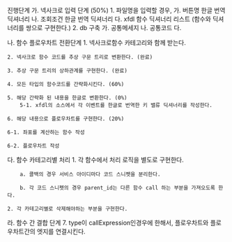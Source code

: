 진행단계
가. 넥사크로 입력 단계 (50%)
    1. 파일명을 입력할 경우,
        가. 버튼명 한글 번역 딕셔너리
        나. 조회조건 한글 번역 딕셔너리
        다. xfdl 함수 딕셔너리 리스트 (함수와 딕셔너리를 쌍으로 구현한다.)
    2. db 구축
        가. 공통메세지
        나. 공통코드
        다. 

나. 함수 플로우차트 전환단계
    1. 넥사크로함수 카테고리와 함께 받는다. 
    
    2. 넥사크로 함수 코드를 추상 구문 트리로 변환한다. (완료)
    
    3. 추상 구문 트리의 상하관계를 구현한다. (완료)
    
    4. 모든 타입의 함수코드를 간략화시킨다. (60%)
    
    5. 해당 간략화 된 내용을 한글로 변환한다. (0%)
        5-1. xfdl의 소스에서 각 이벤트를 한글로 번역한 키 밸류 딕셔너리를 작성한다.

    6. 해당 내용으로 플로우차트를 구현한다. (20%)
    
    6-1. 좌표를 계산하는 함수 작성
    
    6-2. 플로우차트 작성

다. 함수 카테고리별 처리
    1. 각 함수에서 처리 로직을 별도로 구현한다.
    
        a. 콜백의 경우 서비스 아이디마다 코드 스니펫을 분리한다.
    
        b. 각 코드 스니펫의 경우 parent_id는 다른 함수 call 하는 부분을 가져오도록 한다.

    2. 각 카테고리별로 삭제해야하는 부분을 구현한다.


라. 함수 간 결합 단계
7. type이 callExpression인경우에 한해서, 플로우차트와 플로우차트간의 엣지를 연결시킨다.